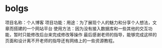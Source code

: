 # bolgs
项目名称：个人博客
项目功能：用途：为了展现个人的魅力和分享个人想法，文章而搭建的一个网站平台
使用方法：因为没有接入数据库和一些其他的交互功能，暂时只能修改后台来完成修改等操作
最后感谢老师的指导，能够完成这样的页面和设计离不开老师的指导还有网络上的一些资源教程。

